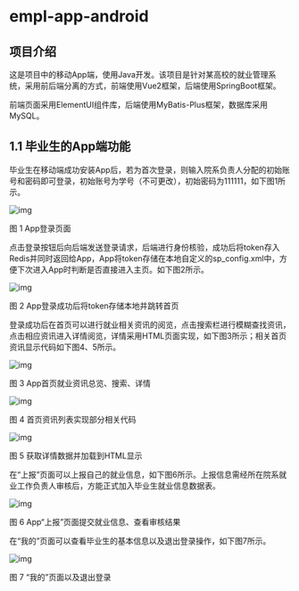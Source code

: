 # empl-app-android

## 项目介绍

这是项目中的移动App端，使用Java开发。该项目是针对某高校的就业管理系统，采用前后端分离的方式，前端使用Vue2框架，后端使用SpringBoot框架。

前端页面采用ElementUI组件库，后端使用MyBatis-Plus框架，数据库采用MySQL。

## **1.1** 毕业生的App端功能

毕业生在移动端成功安装App后，若为首次登录，则输入院系负责人分配的初始账号和密码即可登录，初始账号为学号（不可更改），初始密码为111111，如下图1所示。

![img](file:///C:\Users\ASUS\AppData\Local\Temp\ksohtml41848\wps1.png) 

图 1 App登录页面

点击登录按钮后向后端发送登录请求，后端进行身份核验，成功后将token存入Redis并同时返回给App，App将token存储在本地自定义的sp_config.xml中，方便下次进入App时判断是否直接进入主页。如下图2所示。

![img](file:///C:\Users\ASUS\AppData\Local\Temp\ksohtml41848\wps2.jpg) 

图 2 App登录成功后将token存储本地并跳转首页

 

登录成功后在首页可以进行就业相关资讯的阅览，点击搜索栏进行模糊查找资讯，点击相应资讯进入详情阅览，详情采用HTML页面实现，如下图3所示；相关首页资讯显示代码如下图4、5所示。

![img](file:///C:\Users\ASUS\AppData\Local\Temp\ksohtml41848\wps3.png) 

图 3 App首页就业资讯总览、搜索、详情

 

![img](file:///C:\Users\ASUS\AppData\Local\Temp\ksohtml41848\wps4.jpg) 

图 4 首页资讯列表实现部分相关代码

 

![img](file:///C:\Users\ASUS\AppData\Local\Temp\ksohtml41848\wps5.jpg) 

图 5 获取详情数据并加载到HTML显示

 

在“上报”页面可以上报自己的就业信息，如下图6所示。上报信息需经所在院系就业工作负责人审核后，方能正式加入毕业生就业信息数据表。

![img](file:///C:\Users\ASUS\AppData\Local\Temp\ksohtml41848\wps6.png) 

图 6 App“上报”页面提交就业信息、查看审核结果


在“我的”页面可以查看毕业生的基本信息以及退出登录操作，如下图7所示。

![img](file:///C:\Users\ASUS\AppData\Local\Temp\ksohtml41848\wps7.png) 

图 7 “我的”页面以及退出登录
